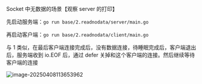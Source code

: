 Socket 中无数据的场景【观察 server 的打印】

先启动服务端：`go run base/2.readnodata/server/main.go`

再启动客户端：`go run base/2.readnodata/client/main.go`

与 1 类似，在最后客户端连接完成后，没有数据连接，待睡眠完成后，客户端退出后，服务端收到 io.EOF 后，通过 defer 关掉和这个客户端的连接。然后继续等待客户端的连接

![image-20250408113653962](http://images.liangning7.cn/typora/202504081136022.png)